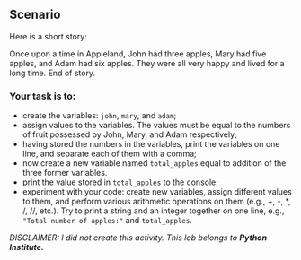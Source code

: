 ## Scenario
Here is a short story:

Once upon a time in Appleland, John had three apples, Mary had five apples, and Adam had six apples. They were all very happy and lived for a long time. End of story.

### **Your task is to:**

* create the variables: `john`, `mary`, and `adam`;
* assign values to the variables. The values must be equal to the numbers of fruit possessed by John, Mary, and Adam respectively;
* having stored the numbers in the variables, print the variables on one line, and separate each of them with a comma;
* now create a new variable named `total_apples` equal to addition of the three former variables.
* print the value stored in `total_apples` to the console;
* experiment with your code: create new variables, assign different values to them, and perform various arithmetic operations on them (e.g., +, -, *, /, //, etc.). Try to print a string and an integer together on one line, e.g., `"Total number of apples:"` and `total_apples`.

*DISCLAIMER: I did not create this activity. This lab belongs to **Python Institute.***
